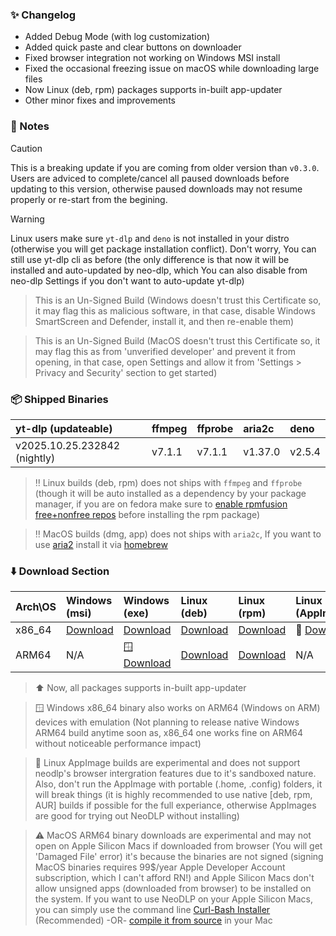 ### ✨ Changelog

- Added Debug Mode (with log customization)
- Added quick paste and clear buttons on downloader
- Fixed browser integration not working on Windows MSI install
- Fixed the occasional freezing issue on macOS while downloading large files
- Now Linux (deb, rpm) packages supports in-built app-updater
- Other minor fixes and improvements

### 📝 Notes

> [!CAUTION]
> This is a breaking update if you are coming from older version than `v0.3.0`. Users are adviced to complete/cancel all paused downloads before updating to this version, otherwise paused downloads may not resume properly or re-start from the begining.

> [!WARNING]
> Linux users make sure `yt-dlp` and `deno` is not installed in your distro (otherwise you will get package installation conflict). Don't worry, You can still use yt-dlp cli as before (the only difference is that now it will be installed and auto-updated by neo-dlp, which You can also disable from neo-dlp Settings if you don't want to auto-update yt-dlp)

> This is an Un-Signed Build (Windows doesn't trust this Certificate so, it may flag this as malicious software, in that case, disable Windows SmartScreen and Defender, install it, and then re-enable them)

> This is an Un-Signed Build (MacOS doesn't trust this Certificate so, it may flag this as from 'unverified developer' and prevent it from opening, in that case, open Settings and allow it from 'Settings > Privacy and Security' section to get started)

### 📦 Shipped Binaries

| yt-dlp (updateable) | ffmpeg | ffprobe | aria2c | deno |
| :---- | :---- | :---- | :---- | :---- |
| v2025.10.25.232842 (nightly) | v7.1.1 | v7.1.1 | v1.37.0 | v2.5.4 |

> ‼️ Linux builds (deb, rpm) does not ships with `ffmpeg` and `ffprobe` (though it will be auto installed as a dependency by your package manager, if you are on fedora make sure to [enable rpmfusion free+nonfree repos](https://docs.fedoraproject.org/en-US/quick-docs/rpmfusion-setup/#_enabling_the_rpm_fusion_repositories_using_command_line_utilities) before installing the rpm package)

> ‼️ MacOS builds (dmg, app) does not ships with `aria2c`, If you want to use [aria2](https://formulae.brew.sh/formula/aria2) install it via [homebrew](https://brew.sh)

### ⬇️ Download Section

| Arch\OS | Windows (msi) | Windows (exe) | Linux (deb) | Linux (rpm) | Linux (AppImage) | MacOS (dmg) | MacOS (app) |
| :---- | :---- | :---- | :---- | :---- | :---- | :---- | :---- |
| x86_64 | [Download](https://github.com/neosubhamoy/neodlp/releases/download/<release_tag>/NeoDLP_<version>_x64_en-US_windows.msi) | [Download](https://github.com/neosubhamoy/neodlp/releases/download/<release_tag>/NeoDLP_<version>_x64-setup_windows.exe) | [Download](https://github.com/neosubhamoy/neodlp/releases/download/<release_tag>/NeoDLP_<version>_amd64_linux.deb) | [Download](https://github.com/neosubhamoy/neodlp/releases/download/<release_tag>/NeoDLP-<version>-1.x86_64_linux.rpm) | 🚫 [Download](https://github.com/neosubhamoy/neodlp/releases/download/<release_tag>/NeoDLP_<version>_amd64_linux.AppImage) | [Download](https://github.com/neosubhamoy/neodlp/releases/download/<release_tag>/NeoDLP_<version>_x64_darwin.dmg) | [Download](https://github.com/neosubhamoy/neodlp/releases/download/<release_tag>/NeoDLP_darwin_x64.app.tar.gz) |
| ARM64 | N/A | 🪟 [Download](https://github.com/neosubhamoy/neodlp/releases/download/<release_tag>/NeoDLP_<version>_x64-setup_windows.exe) | [Download](https://github.com/neosubhamoy/neodlp/releases/download/<release_tag>/NeoDLP_<version>_arm64_linux.deb) | [Download](https://github.com/neosubhamoy/neodlp/releases/download/<release_tag>/NeoDLP-<version>-1.aarch64_linux.rpm) | N/A | ⚠️ [Download](https://github.com/neosubhamoy/neodlp/releases/download/<release_tag>/NeoDLP_<version>_aarch64_darwin.dmg) | ⚠️ [Download](https://github.com/neosubhamoy/neodlp/releases/download/<release_tag>/NeoDLP_darwin_aarch64.app.tar.gz) |

> ⬆️ Now, all packages supports in-built app-updater

> 🪟 Windows x86_64 binary also works on ARM64 (Windows on ARM) devices with emulation (Not planning to release native Windows ARM64 build anytime soon as, x86_64 one works fine on ARM64 without noticeable performance impact)

> 🚫 Linux AppImage builds are experimental and does not support neodlp's browser intergration features due to it's sandboxed nature. Also, don't run the AppImage with portable (.home, .config) folders, it will break things (it is highly recommended to use native [deb, rpm, AUR] builds if possible for the full experiance, otherwise AppImages are good for trying out NeoDLP without installing)

> ⚠️ MacOS ARM64 binary downloads are experimental and may not open on Apple Silicon Macs if downloaded from browser (You will get 'Damaged File' error) it's because the binaries are not signed (signing MacOS binaries requires 99$/year Apple Developer Account subscription, which I can't afford RN!) and Apple Silicon Macs don't allow unsigned apps (downloaded from browser) to be installed on the system. If you want to use NeoDLP on your Apple Silicon Macs, you can simply use the command line [Curl-Bash Installer](https://neodlp.neosubhamoy.com/download) (Recommended) -OR- [compile it from source](https://github.com/neosubhamoy/neodlp?tab=readme-ov-file#%EF%B8%8F-contributing--building-from-source) in your Mac
